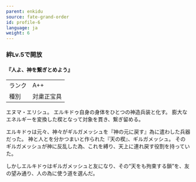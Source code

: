 ```yaml
---
parent: enkidu
source: fate-grand-order
id: profile-6
language: ja
weight: 6
---
```


### 絆Lv.5で開放

#### 『人よ、神を繋ぎとめよう』

<table>
  <tr><td>ランク</td><td>A++</td></tr>
  <tr><td>種別</td><td>対粛正宝具</td></tr>
</table>

エヌマ・エリシュ。
エルキドゥ自身の身体をひとつの神造兵装と化す。
膨大なエネルギーを変換した楔となって対象を貫き、繋ぎ留める。

エルキドゥは元々、神々がギルガメッシュを『神の元に戻す』為に遣わした兵器だった。
神と人とを分かつまいと作られた『天の楔』、ギルガメッシュ。
そのギルガメッシュが神に反乱した為、これを縛り、天上に連れ戻す役割を持っていた。

しかしエルキドゥはギルガメッシュと友になり、その“天をも拘束する鎖”を、友の望み通り、人の為に使う道を選んだ。
